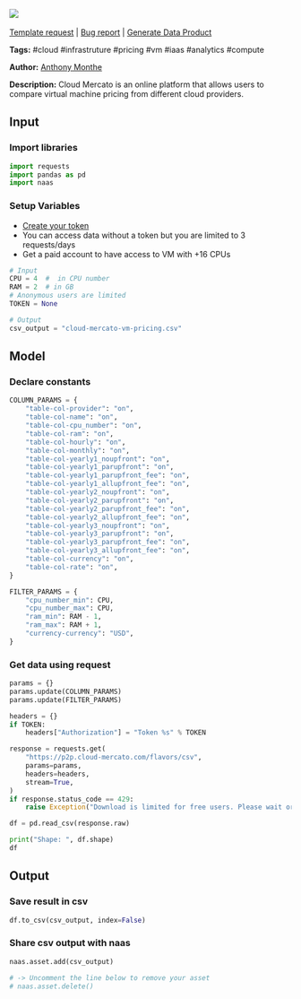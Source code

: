 <a href="https://app.naas.ai/user-redirect/naas/downloader?url=https://raw.githubusercontent.com/jupyter-naas/awesome-notebooks/master/Cloud%20Mercato/Cloud_Mercato_Compare_VM_pricing.ipynb" target="_parent"><img src="https://naasai-public.s3.eu-west-3.amazonaws.com/open_in_naas.svg"/></a><br><br><a href="https://github.com/jupyter-naas/awesome-notebooks/issues/new?assignees=&labels=&template=template-request.md&title=Tool+-+Action+of+the+notebook+">Template request</a> | <a href="https://github.com/jupyter-naas/awesome-notebooks/issues/new?assignees=&labels=bug&template=bug_report.md&title=Cloud+Mercato+-+Compare+VM+pricing:+Error+short+description">Bug report</a> | <a href="https://app.naas.ai/user-redirect/naas/downloader?url=https://raw.githubusercontent.com/jupyter-naas/awesome-notebooks/master/Naas/Naas_Start_data_product.ipynb" target="_parent">Generate Data Product</a>

**Tags:** #cloud #infrastruture #pricing #vm #iaas #analytics #compute

**Author:** [Anthony Monthe](https://www.linkedin.com/in/anthonymonthe/)

**Description:** Cloud Mercato is an online platform that allows users to compare virtual machine pricing from different cloud providers.

## Input

### Import libraries


```python
import requests
import pandas as pd
import naas
```

### Setup Variables

- [Create your token](graphql.cloud-mercato.com)
- You can access data without a token but you are limited to 3 requests/days
- Get a paid account to have access to VM with +16 CPUs


```python
# Input
CPU = 4  #  in CPU number
RAM = 2  # in GB
# Anonymous users are limited
TOKEN = None

# Output
csv_output = "cloud-mercato-vm-pricing.csv"
```

## Model

### Declare constants


```python
COLUMN_PARAMS = {
    "table-col-provider": "on",
    "table-col-name": "on",
    "table-col-cpu_number": "on",
    "table-col-ram": "on",
    "table-col-hourly": "on",
    "table-col-monthly": "on",
    "table-col-yearly1_noupfront": "on",
    "table-col-yearly1_parupfront": "on",
    "table-col-yearly1_parupfront_fee": "on",
    "table-col-yearly1_allupfront_fee": "on",
    "table-col-yearly2_noupfront": "on",
    "table-col-yearly2_parupfront": "on",
    "table-col-yearly2_parupfront_fee": "on",
    "table-col-yearly2_allupfront_fee": "on",
    "table-col-yearly3_noupfront": "on",
    "table-col-yearly3_parupfront": "on",
    "table-col-yearly3_parupfront_fee": "on",
    "table-col-yearly3_allupfront_fee": "on",
    "table-col-currency": "on",
    "table-col-rate": "on",
}
```


```python
FILTER_PARAMS = {
    "cpu_number_min": CPU,
    "cpu_number_max": CPU,
    "ram_min": RAM - 1,
    "ram_max": RAM + 1,
    "currency-currency": "USD",
}
```

### Get data using request


```python
params = {}
params.update(COLUMN_PARAMS)
params.update(FILTER_PARAMS)

headers = {}
if TOKEN:
    headers["Authorization"] = "Token %s" % TOKEN

response = requests.get(
    "https://p2p.cloud-mercato.com/flavors/csv",
    params=params,
    headers=headers,
    stream=True,
)
if response.status_code == 429:
    raise Exception("Download is limited for free users. Please wait or subscribe.")

df = pd.read_csv(response.raw)

print("Shape: ", df.shape)
df
```

## Output

### Save result in csv


```python
df.to_csv(csv_output, index=False)
```

### Share csv output with naas


```python
naas.asset.add(csv_output)

# -> Uncomment the line below to remove your asset
# naas.asset.delete()
```
